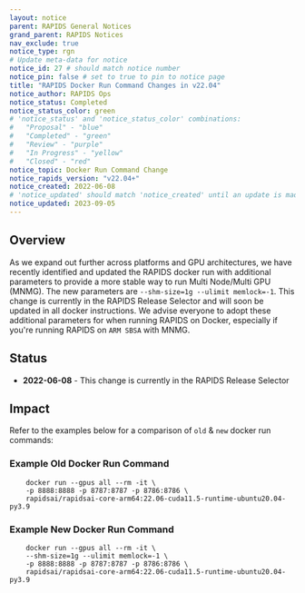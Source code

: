 ```yaml
---
layout: notice
parent: RAPIDS General Notices
grand_parent: RAPIDS Notices
nav_exclude: true
notice_type: rgn
# Update meta-data for notice
notice_id: 27 # should match notice number
notice_pin: false # set to true to pin to notice page
title: "RAPIDS Docker Run Command Changes in v22.04"
notice_author: RAPIDS Ops
notice_status: Completed
notice_status_color: green
# 'notice_status' and 'notice_status_color' combinations:
#   "Proposal" - "blue"
#   "Completed" - "green"
#   "Review" - "purple"
#   "In Progress" - "yellow"
#   "Closed" - "red"
notice_topic: Docker Run Command Change
notice_rapids_version: "v22.04+"
notice_created: 2022-06-08
# 'notice_updated' should match 'notice_created' until an update is made
notice_updated: 2023-09-05
---
```


## Overview

As we expand out further across platforms and GPU architectures, we have 
recently identified and updated the RAPIDS docker run with additional 
parameters to provide a more stable way to run Multi Node/Multi GPU (MNMG). 
The new parameters are `--shm-size=1g --ulimit memlock=-1`.  This change is 
currently in the RAPIDS Release Selector and will soon be updated in all 
docker instructions.  We advise everyone to adopt these additional 
parameters for when running RAPIDS on Docker, especially if you're running 
RAPIDS on `ARM SBSA` with MNMG.

## Status

- **2022-06-08** - This change is currently in the RAPIDS Release Selector

## Impact

Refer to the examples below for a comparison of `old` & `new` docker run commands:

### Example Old Docker Run Command
```
    docker run --gpus all --rm -it \
    -p 8888:8888 -p 8787:8787 -p 8786:8786 \
    rapidsai/rapidsai-core-arm64:22.06-cuda11.5-runtime-ubuntu20.04-py3.9
```

### Example New Docker Run Command	
```
    docker run --gpus all --rm -it \
    --shm-size=1g --ulimit memlock=-1 \
    -p 8888:8888 -p 8787:8787 -p 8786:8786 \
    rapidsai/rapidsai-core-arm64:22.06-cuda11.5-runtime-ubuntu20.04-py3.9
```
